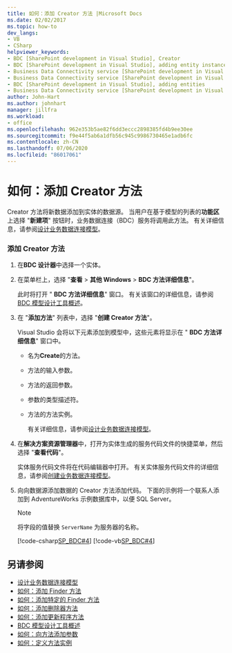 ```yaml
---
title: 如何：添加 Creator 方法 |Microsoft Docs
ms.date: 02/02/2017
ms.topic: how-to
dev_langs:
- VB
- CSharp
helpviewer_keywords:
- BDC [SharePoint development in Visual Studio], Creator
- BDC [SharePoint development in Visual Studio], adding entity instances
- Business Data Connectivity service [SharePoint development in Visual Studio], adding entities
- Business Data Connectivity service [SharePoint development in Visual Studio], adding entity instances
- BDC [SharePoint development in Visual Studio], adding entities
- Business Data Connectivity service [SharePoint development in Visual Studio], Creator
author: John-Hart
ms.author: johnhart
manager: jillfra
ms.workload:
- office
ms.openlocfilehash: 962e353b5ae82f6dd3eccc2898385fd4b9ee30ee
ms.sourcegitcommit: f9e44f5ab6a1dfb56c945c9986730465e1adb6fc
ms.contentlocale: zh-CN
ms.lasthandoff: 07/06/2020
ms.locfileid: "86017061"
---
```

# <a name="how-to-add-a-creator-method"></a>如何：添加 Creator 方法
  Creator 方法将新数据添加到实体的数据源。 当用户在基于模型的列表的**功能区**上选择 "**新建项**" 按钮时，业务数据连接（BDC）服务将调用此方法。 有关详细信息，请参阅[设计业务数据连接模型](../sharepoint/designing-a-business-data-connectivity-model.md)。

### <a name="to-add-a-creator-method"></a>添加 Creator 方法

1. 在**BDC 设计器**中选择一个实体。

2. 在菜单栏上，选择 "**查看**  >  **其他 Windows**  > **BDC 方法详细信息**"。

    此时将打开 " **BDC 方法详细信息**" 窗口。 有关该窗口的详细信息，请参阅[BDC 模型设计工具概述](../sharepoint/bdc-model-design-tools-overview.md)。

3. 在 "**添加方法**" 列表中，选择 "**创建 Creator 方法**"。

    Visual Studio 会将以下元素添加到模型中，这些元素将显示在 " **BDC 方法详细信息**" 窗口中。

   - 名为**Create**的方法。

   - 方法的输入参数。

   - 方法的返回参数。

   - 参数的类型描述符。

   - 方法的方法实例。

     有关详细信息，请参阅[设计业务数据连接模型](../sharepoint/designing-a-business-data-connectivity-model.md)。

4. 在**解决方案资源管理器**中，打开为实体生成的服务代码文件的快捷菜单，然后选择 "**查看代码**"。

    实体服务代码文件将在代码编辑器中打开。 有关实体服务代码文件的详细信息，请参阅[创建业务数据连接模型](../sharepoint/creating-a-business-data-connectivity-model.md)。

5. 向向数据源添加数据的 Creator 方法添加代码。 下面的示例将一个联系人添加到 AdventureWorks 示例数据库中，以便 SQL Server。

   > [!NOTE]
   > 将字段的值替换 `ServerName` 为服务器的名称。

    [!code-csharp[SP_BDC#4](../sharepoint/codesnippet/CSharp/SP_BDC/bdcmodel1/contactservice.cs#4)]
    [!code-vb[SP_BDC#4](../sharepoint/codesnippet/VisualBasic/sp_bdc/bdcmodel1/contactservice.vb#4)]

## <a name="see-also"></a>另请参阅
- [设计业务数据连接模型](../sharepoint/designing-a-business-data-connectivity-model.md)
- [如何：添加 Finder 方法](../sharepoint/how-to-add-a-finder-method.md)
- [如何：添加特定的 Finder 方法](../sharepoint/how-to-add-a-specific-finder-method.md)
- [如何：添加删除器方法](../sharepoint/how-to-add-a-deleter-method.md)
- [如何：添加更新程序方法](../sharepoint/how-to-add-an-updater-method.md)
- [BDC 模型设计工具概述](../sharepoint/bdc-model-design-tools-overview.md)
- [如何：向方法添加参数](../sharepoint/how-to-add-a-parameter-to-a-method.md)
- [如何：定义方法实例](../sharepoint/how-to-define-a-method-instance.md)
